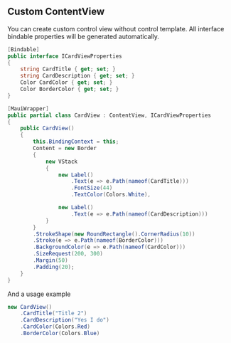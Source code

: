 ## Custom ContentView

You can create custom control view without control template. All interface bindable properties will be generated automatically.

```cs
[Bindable]
public interface ICardViewProperties
{
    string CardTitle { get; set; }
    string CardDescription { get; set; }
    Color CardColor { get; set; }
    Color BorderColor { get; set; }
}

[MauiWrapper]
public partial class CardView : ContentView, ICardViewProperties
{
    public CardView()
    {
        this.BindingContext = this;
        Content = new Border
        {
            new VStack
            {
                new Label()
                    .Text(e => e.Path(nameof(CardTitle)))
                    .FontSize(44)
                    .TextColor(Colors.White),

                new Label()
                    .Text(e => e.Path(nameof(CardDescription)))
            }
        }
        .StrokeShape(new RoundRectangle().CornerRadius(10))
        .Stroke(e => e.Path(nameof(BorderColor)))
        .BackgroundColor(e => e.Path(nameof(CardColor)))
        .SizeRequest(200, 300)
        .Margin(50)
        .Padding(20);
    }
}
```
And a usage example

```cs
new CardView()
    .CardTitle("Title 2")
    .CardDescription("Yes I do")
    .CardColor(Colors.Red)
    .BorderColor(Colors.Blue)
```